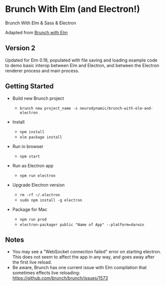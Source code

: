 # Brunch With Elm (and Electron!)
Brunch With Elm & Sass & Electron

Adapted from [Brunch with Elm](https://github.com/alaister/brunch-with-elm)

## Version 2
Updated for Elm 0.18, populated with file saving and loading example code to demo basic interop between Elm and Electron, and between the Electron renderer process and main process.

## Getting Started

* Build new Brunch project
    * `brunch new project_name -s neurodynamic/brunch-with-elm-and-electron`

* Install
    * `npm install`
    * `elm package install`
    
* Run in browser
    * `npm start`
    
* Run as Electron app
    * `npm run electron`

* Upgrade Electron version
    - `rm -rf ~/.electron`
    - `sudo npm install -g electron`

* Package for Mac
    - `npm run prod`
    - `electron-packager public "Name of App" --platform=darwin`

## Notes
- You may see a "WebSocket connection failed" error on starting electron. This does not seem to affect the app in any way, and goes away after the first live reload.
- Be aware, Brunch has one current issue with Elm compilation that sometimes effects live reloading: https://github.com/brunch/brunch/issues/1573
